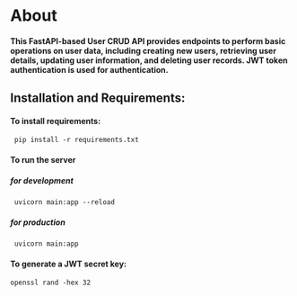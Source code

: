 # About
#### This FastAPI-based User CRUD API provides endpoints to perform basic operations on user data, including creating new users, retrieving user details, updating user information, and deleting user records. JWT token authentication is used for authentication.

## Installation and Requirements:
#### To install requirements:
     pip install -r requirements.txt
#### To run the server
   ##### for development
     uvicorn main:app --reload
  ##### for production
     uvicorn main:app
#### To generate a JWT secret key:
    openssl rand -hex 32
